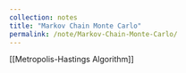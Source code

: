 ```yaml
---
collection: notes
title: "Markov Chain Monte Carlo"
permalink: /note/Markov-Chain-Monte-Carlo/
---
```

[[Metropolis-Hastings Algorithm]]